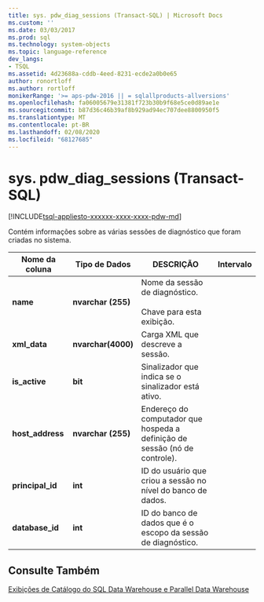 ```yaml
---
title: sys. pdw_diag_sessions (Transact-SQL) | Microsoft Docs
ms.custom: ''
ms.date: 03/03/2017
ms.prod: sql
ms.technology: system-objects
ms.topic: language-reference
dev_langs:
- TSQL
ms.assetid: 4d23688a-cddb-4eed-8231-ecde2a0b0e65
author: ronortloff
ms.author: rortloff
monikerRange: '>= aps-pdw-2016 || = sqlallproducts-allversions'
ms.openlocfilehash: fa06005679e31381f723b30b9f68e5ce0d89ae1e
ms.sourcegitcommit: b87d36c46b39af8b929ad94ec707dee8800950f5
ms.translationtype: MT
ms.contentlocale: pt-BR
ms.lasthandoff: 02/08/2020
ms.locfileid: "68127685"
---
```

# <a name="syspdw_diag_sessions-transact-sql"></a>sys. pdw_diag_sessions (Transact-SQL)
[!INCLUDE[tsql-appliesto-xxxxxx-xxxx-xxxx-pdw-md](../../includes/tsql-appliesto-xxxxxx-xxxx-xxxx-pdw-md.md)]

  Contém informações sobre as várias sessões de diagnóstico que foram criadas no sistema.  
  
|Nome da coluna|Tipo de Dados|DESCRIÇÃO|Intervalo|  
|-----------------|---------------|-----------------|-----------|  
|**name**|**nvarchar (255)**|Nome da sessão de diagnóstico.<br /><br /> Chave para esta exibição.||  
|**xml_data**|**nvarchar(4000)**|Carga XML que descreve a sessão.||  
|**is_active**|**bit**|Sinalizador que indica se o sinalizador está ativo.||  
|**host_address**|**nvarchar (255)**|Endereço do computador que hospeda a definição de sessão (nó de controle).||  
|**principal_id**|**int**|ID do usuário que criou a sessão no nível do banco de dados.||  
|**database_id**|**int**|ID do banco de dados que é o escopo da sessão de diagnóstico.|  
  
## <a name="see-also"></a>Consulte Também  
 [Exibições de Catálogo do SQL Data Warehouse e Parallel Data Warehouse](../../relational-databases/system-catalog-views/sql-data-warehouse-and-parallel-data-warehouse-catalog-views.md)  
  
  
